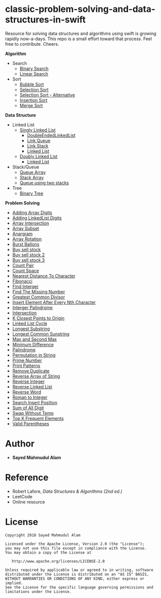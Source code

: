 # classic-problem-solving-and-data-structures-in-swift

Resource for solving data structures and algorithms using swift is growing rapidly now-a-days. This repo is a small effort 
toward that process. Feel free to contribute. Cheers.

**Algorithm**
* Search
    * [Binary Search](https://github.com/smalam119/classic-problem-solving-algorithms-and-data-structures-in-swift/tree/master/Algorithms/Search/BinarySearch.playground)
    * [Linear Search](https://github.com/smalam119/classic-problem-solving-algorithms-and-data-structures-in-swift/tree/master/Algorithms/Search/LinearSearch.playground)
* Sort
    * [Bubble Sort](https://github.com/smalam119/classic-problem-solving-algorithms-and-data-structures-in-swift/tree/master/Algorithms/Sort/BubbleSort.playground)
    * [Selection Sort](https://github.com/smalam119/classic-problem-solving-algorithms-and-data-structures-in-swift/tree/master/Algorithms/Sort/SelectionSort.playground)
    * [Selection Sort - Alternative](https://github.com/smalam119/classic-problem-solving-algorithms-and-data-structures-in-swift/tree/master/Algorithms/Sort/SelectionSortAlt.playground)
    * [Insertion Sort](https://github.com/smalam119/classic-problem-solving-algorithms-and-data-structures-in-swift/tree/master/Algorithms/Sort/InsertionSort.playground)
    * [Merge Sort](https://github.com/smalam119/classic-problem-solving-algorithms-and-data-structures-in-swift/tree/master/Algorithms/Sort/MergeSort.playground)
    
**Data Structure**
* Linked List
    * [Singly Linked List](https://github.com/smalam119/classic-problem-solving-and-data-structures-in-swift/tree/master/DataStructure/LinkedList/SinglyLinkedList)
        * [DoubleEndedLinkedList](https://github.com/smalam119/classic-problem-solving-and-data-structures-in-swift/blob/master/DataStructure/LinkedList/SinglyLinkedList/DoubleEndedLinkedList.swift)
        * [Link Queue](https://github.com/smalam119/classic-problem-solving-and-data-structures-in-swift/blob/master/DataStructure/LinkedList/SinglyLinkedList/LinkQueue.swift)
        * [Link Stack](https://github.com/smalam119/classic-problem-solving-and-data-structures-in-swift/blob/master/DataStructure/LinkedList/SinglyLinkedList/LinkStack.swift)
        * [Linked List](https://github.com/smalam119/classic-problem-solving-and-data-structures-in-swift/blob/master/DataStructure/LinkedList/SinglyLinkedList/LinkedList.swift)
    * [Doubly Linked List](https://github.com/smalam119/classic-problem-solving-and-data-structures-in-swift/tree/master/DataStructure/LinkedList/DoublyLinkedList)
      * [Linked List](https://github.com/smalam119/classic-problem-solving-and-data-structures-in-swift/blob/master/DataStructure/LinkedList/DoublyLinkedList/DoublyLinkedList.swift)
* Stack/Queue
    * [Queue Array](https://github.com/smalam119/classic-problem-solving-and-data-structures-in-swift/blob/master/DataStructure/QueueArray.swift)
    * [Stack Array](https://github.com/smalam119/classic-problem-solving-and-data-structures-in-swift/blob/master/DataStructure/StackArray.swift)
    * [Queue using two stacks](https://github.com/smalam119/classic-problem-solving-and-data-structures-in-swift/blob/master/DataStructure/QueueUsingTwoStacks.swift)
* Tree
   * [Binary Tree](https://github.com/smalam119/classic-problem-solving-and-data-structures-in-swift/blob/master/DataStructure/Tree/BinaryTree/BinaryTree.swift)
    
**Problem Solving**
* [Adding Array Digits](https://github.com/smalam119/classic-problem-solving-algorithms-and-data-structures-in-swift/blob/master/ProblemSolving/AddingArrayDigit.swift)
* [Adding LinkedList Digits](https://github.com/smalam119/classic-problem-solving-algorithms-and-data-structures-in-swift/blob/master/ProblemSolving/AddTwoLinkList.swift)
* [Array Intersection](https://github.com/smalam119/classic-problem-solving-algorithms-and-data-structures-in-swift/blob/master/ProblemSolving/Intersection.swift)
* [Array Subset](https://github.com/smalam119/classic-problem-solving-algorithms-and-data-structures-in-swift/blob/master/ProblemSolving/ArraySubset)
* [Anargram](https://github.com/smalam119/classic-problem-solving-and-data-structures-in-swift/blob/master/ProblemSolving/Anargram.swift)
* [Array Rotation](https://github.com/smalam119/classic-problem-solving-and-data-structures-in-swift/blob/master/ProblemSolving/ArrayRotate.swift)
* [Burst Ballons](https://github.com/smalam119/classic-problem-solving-algorithms-and-data-structures-in-swift/blob/master/ProblemSolving/BurstBalloons)
* [Buy sell stock](https://github.com/smalam119/popular-algorithms-data-structures-and-problems-in-swift/blob/master/ProblemSolving/BuySellStock)
* [Buy sell stock 2](https://github.com/smalam119/popular-algorithms-data-structures-and-problems-in-swift/blob/master/ProblemSolving/BuySellStock2)
* [Buy sell stock 3](https://github.com/smalam119/popular-algorithms-data-structures-and-problems-in-swift/blob/master/ProblemSolving/BuySellStock3)
* [Count Pair](https://github.com/smalam119/classic-problem-solving-algorithms-and-data-structures-in-swift/blob/master/ProblemSolving/CountPair)
* [Count Space](https://github.com/smalam119/classic-problem-solving-and-data-structures-in-swift/blob/master/ProblemSolving/CountSpace.swift)
* [Nearest Distance To Character](https://github.com/smalam119/popular-algorithms-data-structures-and-problems-in-swift/blob/master/ProblemSolving/NearestDistanceToCharacter)
* [Fibonacci](https://github.com/smalam119/classic-problem-solving-and-data-structures-in-swift/blob/master/ProblemSolving/Fibonacci.swift)
* [Find Interger](https://github.com/smalam119/classic-problem-solving-algorithms-and-data-structures-in-swift/blob/master/ProblemSolving/FindIntegers.swift)
* [Find The Missing Number](https://github.com/smalam119/classic-problem-solving-algorithms-and-data-structures-in-swift/blob/master/ProblemSolving/FindTheMissingNumber.swift)
* [Greatest Common Divisor ](https://github.com/smalam119/classic-problem-solving-algorithms-and-data-structures-in-swift/blob/master/ProblemSolving/GCD.swift)
* [Insert Element After Every Nth Character](https://github.com/smalam119/popular-algorithms-data-structures-and-problems-in-swift/blob/master/ProblemSolving/InsertElementAfterEveryNthCharacter)
* [Interger Palindrome](https://github.com/smalam119/classic-problem-solving-algorithms-and-data-structures-in-swift/blob/master/ProblemSolving/IntegerPalindrome.swift)
* [Intersection](https://github.com/smalam119/classic-problem-solving-algorithms-and-data-structures-in-swift/blob/master/ProblemSolving/Intersection.swift)
* [K Closest Points to Origin](https://github.com/smalam119/classic-problem-solving-algorithms-and-data-structures-in-swift/blob/master/ProblemSolving/KClosestPointsToOrigin)
* [Linked List Cycle](https://github.com/smalam119/classic-problem-solving-algorithms-and-data-structures-in-swift/blob/master/ProblemSolving/LinkedListCycle)
* [Longest Substring](https://github.com/smalam119/classic-problem-solving-algorithms-and-data-structures-in-swift/blob/master/ProblemSolving/LongestSub.swift)
* [Longest Common Sunstring](https://github.com/smalam119/classic-problem-solving-algorithms-and-data-structures-in-swift/blob/master/ProblemSolving/LongestCommonPrefix.swift)
* [Max and Second Max](https://github.com/smalam119/classic-problem-solving-and-data-structures-in-swift/blob/master/ProblemSolving/MaxSecondMax)
* [Minimum Difference](https://github.com/smalam119/classic-problem-solving-algorithms-and-data-structures-in-swift/blob/master/ProblemSolving/MinimumDifference)
* [Palindrome](https://github.com/smalam119/classic-problem-solving-and-data-structures-in-swift/blob/master/ProblemSolving/Palindrome.swift)
* [Permutation in String](https://github.com/smalam119/popular-algorithms-data-structures-and-problems-in-swift/blob/master/ProblemSolving/PermutationInString)
* [Prime Number](https://github.com/smalam119/classic-problem-solving-and-data-structures-in-swift/blob/master/ProblemSolving/PrimeNumber.swift)
* [Print Patterns](https://github.com/smalam119/classic-problem-solving-algorithms-and-data-structures-in-swift/blob/master/ProblemSolving/PrintPatterns.swift)
* [Remove Duplicate](https://github.com/smalam119/classic-problem-solving-algorithms-and-data-structures-in-swift/blob/master/ProblemSolving/RemoveDuplicates.swift)
* [Reverse Array of String](https://github.com/smalam119/popular-algorithms-data-structures-and-problems-in-swift/blob/master/ProblemSolving/ReverseArrayOfString)
* [Reverse Integer](https://github.com/smalam119/classic-problem-solving-and-data-structures-in-swift/blob/master/ProblemSolving/ReverseInteger.swift)
* [Reverse Linked List](https://github.com/smalam119/classic-problem-solving-algorithms-and-data-structures-in-swift/blob/master/ProblemSolving/ReverseLinkedList)
* [Reverse Word](https://github.com/smalam119/classic-problem-solving-and-data-structures-in-swift/blob/master/ProblemSolving/ReverseWord.swift)
* [Roman to Integer](https://github.com/smalam119/classic-problem-solving-algorithms-and-data-structures-in-swift/blob/master/ProblemSolving/RomanToInteger.swift)
* [Search Insert Position](https://github.com/smalam119/classic-problem-solving-algorithms-and-data-structures-in-swift/blob/master/ProblemSolving/SearchInsertPosition.swift)
* [Sum of All Digit](https://github.com/smalam119/classic-problem-solving-algorithms-and-data-structures-in-swift/blob/master/ProblemSolving/SumOfAllDigits.swift)
* [Swap Without Temp](https://github.com/smalam119/classic-problem-solving-and-data-structures-in-swift/blob/master/ProblemSolving/SwapWithoutTemp.swift)
* [Top K Frequent Elements](https://github.com/smalam119/classic-problem-solving-algorithms-and-data-structures-in-swift/blob/master/ProblemSolving/TopKFrequentElements)
* [Valid Parentheses](https://github.com/smalam119/classic-problem-solving-algorithms-and-data-structures-in-swift/blob/master/ProblemSolving/ValidParentheses.swift)

Author
=======
* **Sayed Mahmudul Alam**

Reference
=======
* Robert Lafore, *Data Structures & Algorithms (2nd ed.)*
* LeetCode
* Online resource

License
=======

    Copyright 2018 Sayed Mahmudul Alam

    Licensed under the Apache License, Version 2.0 (the "License");
    you may not use this file except in compliance with the License.
    You may obtain a copy of the License at

       http://www.apache.org/licenses/LICENSE-2.0

    Unless required by applicable law or agreed to in writing, software
    distributed under the License is distributed on an "AS IS" BASIS,
    WITHOUT WARRANTIES OR CONDITIONS OF ANY KIND, either express or implied.
    See the License for the specific language governing permissions and
    limitations under the License.
